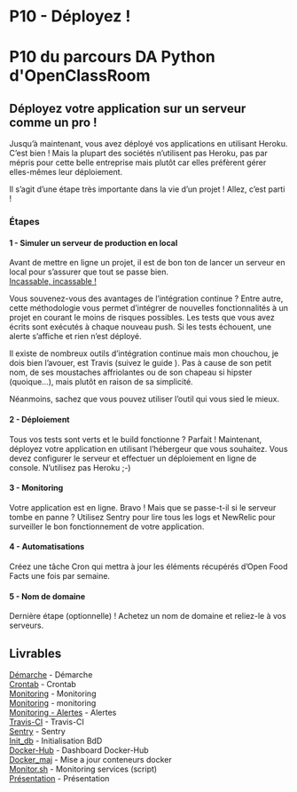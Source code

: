 # P10 - Déployez !

# P10 du parcours DA Python d'OpenClassRoom

## Déployez votre application sur un serveur comme un pro !

Jusqu’à maintenant, vous avez déployé vos applications en utilisant Heroku. C’est bien ! Mais la plupart des sociétés n’utilisent pas Heroku, pas par mépris pour cette belle entreprise mais plutôt car elles préfèrent gérer elles-mêmes leur déploiement.  
  
Il s’agit d’une étape très importante dans la vie d’un projet ! Allez, c’est parti !  


### Étapes  
#### 1 - Simuler un serveur de production en local  
Avant de mettre en ligne un projet, il est de bon ton de lancer un serveur en local pour s’assurer que tout se passe bien.  
[Incassable, incassable !](https://www.youtube.com/watch?v=85E1YY-P7_g&t=0m38s)  

Vous souvenez-vous des avantages de l’intégration continue ? Entre autre, cette méthodologie vous permet d’intégrer de nouvelles fonctionnalités à un projet en courant le moins de risques possibles. Les tests que vous avez écrits sont exécutés à chaque nouveau push. Si les tests échouent, une alerte s’affiche et rien n’est déployé.  

Il existe de nombreux outils d’intégration continue mais mon chouchou, je dois bien l’avouer, est Travis (suivez le guide ). Pas à cause de son petit nom, de ses moustaches affriolantes ou de son chapeau si hipster (quoique…), mais plutôt en raison de sa simplicité.  

Néanmoins, sachez que vous pouvez utiliser l’outil qui vous sied le mieux.  

#### 2 - Déploiement   
Tous vos tests sont verts et le build fonctionne ? Parfait ! Maintenant, déployez votre application en utilisant l’hébergeur que vous souhaitez. Vous devez configurer le serveur et effectuer un déploiement en ligne de console. N’utilisez pas Heroku ;-)  

#### 3 - Monitoring  
Votre application est en ligne. Bravo ! Mais que se passe-t-il si le serveur tombe en panne ? Utilisez Sentry pour lire tous les logs et NewRelic pour surveiller le bon fonctionnement de votre application.  

#### 4 - Automatisations  
Créez une tâche Cron qui mettra à jour les éléments récupérés d’Open Food Facts une fois par semaine.  

#### 5 - Nom de domaine  
Dernière étape (optionnelle) ! Achetez un nom de domaine et reliez-le à vos serveurs. 

## Livrables  
[Démarche](/Livrables/P10_01_demarche.pdf) - Démarche  
[Crontab](/Livrables/P10_02_crontab) - Crontab  
[Monitoring](/Livrables/P10_03_Monitoring) - Monitoring  
[Monitoring](/Livrables/P10_04_Monitoring) - monitoring  
[Monitoring - Alertes](/Livrables/P10_05_Monitoring-Alert) - Alertes  
[Travis-CI](/Livrables/P10_06_Travis-CI) - Travis-CI  
[Sentry](/Livrables/P10_07_Sentry) - Sentry  
[Init_db](/Livrables/P10_08_initdb) - Initialisation BdD  
[Docker-Hub](/Livrables/P10_09_Docker) - Dashboard Docker-Hub  
[Docker_maj](/Livrables/P10_10_Docker_maj1) - Mise a jour conteneurs docker  
[Monitor.sh](/Livrables/P10_12_monitor) - Monitoring services (script)  
[Présentation](/Livrables/presentation.pdf) - Présentation  


